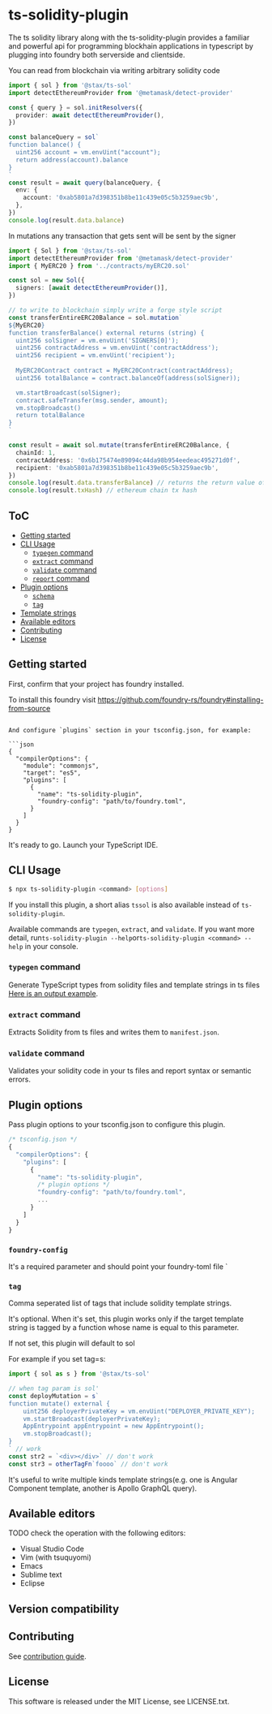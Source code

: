 # ts-solidity-plugin

The ts solidity library along with the ts-solidity-plugin provides
a familiar and powerful api for programming blockhain applications
in typescript by plugging into foundry both serverside and clientside.

You can read from blockchain via writing arbitrary solidity code

```ts
import { sol } from '@stax/ts-sol'
import detectEthereumProvider from '@metamask/detect-provider'

const { query } = sol.initResolvers({
  provider: await detectEthereumProvider(),
})

const balanceQuery = sol`
function balance() {
  uint256 account = vm.envUint("account");
  return address(account).balance
}
`
const result = await query(balanceQuery, {
  env: {
    account: '0xab5801a7d398351b8be11c439e05c5b3259aec9b',
  },
})
console.log(result.data.balance)
```

In mutations any transaction that gets sent will be sent by the signer

```ts
import { Sol } from '@stax/ts-sol'
import detectEthereumProvider from '@metamask/detect-provider'
import { MyERC20 } from '../contracts/myERC20.sol'

const sol = new Sol({
  signers: [await detectEthereumProvider()],
})

// to write to blockchain simply write a forge style script
const transferEntireERC20Balance = sol.mutation`
${MyERC20}
function transferBalance() external returns (string) {
  uint256 solSigner = vm.envUint('SIGNERS[0]');
  uint256 contractAddress = vm.envUint('contractAddress');
  uint256 recipient = vm.envUint('recipient');
  
  MyERC20Contract contract = MyERC20Contract(contractAddress);
  uint256 totalBalance = contract.balanceOf(address(solSigner));

  vm.startBroadcast(solSigner);
  contract.safeTransfer(msg.sender, amount);
  vm.stopBroadcast()
  return totalBalance
}
`

const result = await sol.mutate(transferEntireERC20Balance, {
  chainId: 1,
  contractAddress: '0x6b175474e89094c44da98b954eedeac495271d0f',
  recipient: '0xab5801a7d398351b8be11c439e05c5b3259aec9b',
})
console.log(result.data.transferBalance) // returns the return value of transferBalance
console.log(result.txHash) // ethereum chain tx hash
```

## ToC

<!-- toc -->

- [Getting started](#getting-started)
- [CLI Usage](#cli-usage)
  - [`typegen` command](#typegen-command)
  - [`extract` command](#extract-command)
  - [`validate` command](#validate-command)
  - [`report` command](#report-command)
- [Plugin options](#plugin-options)
  - [`schema`](#schema)
  - [`tag`](#tag)
- [Template strings](#template-strings)
- [Available editors](#available-editors)
- [Contributing](#contributing)
- [License](#license)

<!-- tocstop -->

## Getting started

First, confirm that your project has foundry installed.

To install this foundry visit https://github.com/foundry-rs/foundry#installing-from-source

````

And configure `plugins` section in your tsconfig.json, for example:

```json
{
  "compilerOptions": {
    "module": "commonjs",
    "target": "es5",
    "plugins": [
      {
        "name": "ts-solidity-plugin",
        "foundry-config": "path/to/foundry.toml",
      }
    ]
  }
}
````

It's ready to go. Launch your TypeScript IDE.

## CLI Usage

```sh
$ npx ts-solidity-plugin <command> [options]
```

If you install this plugin, a short alias `tssol` is also available instead of `ts-solidity-plugin`.

Available commands are `typegen`, `extract`, and `validate`. If you want more detail, run`ts-solidity-plugin --help`or`ts-solidity-plugin <command> --help` in your console.

### `typegen` command

Generate TypeScript types from solidity files and template strings in ts files [Here is an output example](https://github.com/roninjin10/ts-solidity-plugin/blob/main/project-fixtures/react-apollo-prj/src/__generated__/git-hub-query.ts).

### `extract` command

Extracts Solidity from ts files and writes them to `manifest.json`.

### `validate` command

Validates your solidity code in your ts files and report syntax or semantic errors.

## Plugin options

Pass plugin options to your tsconfig.json to configure this plugin.

```js
/* tsconfig.json */
{
  "compilerOptions": {
    "plugins": [
      {
        "name": "ts-solidity-plugin",
        /* plugin options */
        "foundry-config": "path/to/foundry.toml",
        ...
      }
    ]
  }
}
```

### `foundry-config`

It's a required parameter and should point your foundry-toml file `

### `tag`

Comma seperated list of tags that include solidity template strings.

It's optional. When it's set, this plugin works only if the target template string is tagged by a function whose name is equal to this parameter.

If not set, this plugin will default to sol

For example if you set tag=s:

```ts
import { sol as s } from '@stax/ts-sol'

// when tag param is sol'
const deployMutation = s`
function mutate() external {
    uint256 deployerPrivateKey = vm.envUint("DEPLOYER_PRIVATE_KEY");
    vm.startBroadcast(deployerPrivateKey);
    AppEntrypoint appEntrypoint = new AppEntrypoint();
    vm.stopBroadcast();
}
` // work
const str2 = `<div></div>` // don't work
const str3 = otherTagFn`foooo` // don't work
```

It's useful to write multiple kinds template strings(e.g. one is Angular Component template, another is Apollo GraphQL query).

## Available editors

TODO check the operation with the following editors:

- Visual Studio Code
- Vim (with tsuquyomi)
- Emacs
- Sublime text
- Eclipse

## Version compatibility

## Contributing

See [contribution guide](CONTRIBUTING.md).

## License

This software is released under the MIT License, see LICENSE.txt.
